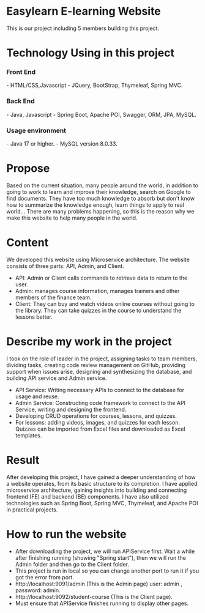 <h1>Easylearn E-learning Website</h1>

This is our project including 5 members building this project.

<h1>Technology Using in this project</h1>

<h3>Front End</h3>
- HTML/CSS,Javascript
- JQuery, BootStrap, Thymeleaf, Spring MVC.

<h3>Back End</h3>
- Java, Javascript
- Spring Boot, Apache POI, Swagger, ORM, JPA,  MySQL.

<h3>Usage environment</h3>
- Java 17 or higher.
- MySQL version 8.0.33.

<h1>Propose</h1>

Based on the current situation, many people around the world, in addition to going to work to learn and improve their knowledge, search on Google to find documents. They have too much knowledge to absorb but don't know how to summarize the knowledge enough, learn things to apply to real world... There are many problems happening, so this is the reason why we make this website to help many people in the world.

<h1>Content</h1>

We developed this website using Microservice architecture. 
The website consists of three parts: API, Admin, and Client.
- API: Admin or Client calls commands to retrieve data to return to the user.
- Admin: manages course information, manages trainers and other members of the finance team.
- Client: They can buy and watch videos online courses without going to the library. They can take quizzes in the course to understand the lessons better.


<h1>Describe my work in the project</h1>

I took on the role of leader in the project, assigning tasks to team members, 
dividing tasks, creating code review management on GitHub, providing support when issues arise, 
designing and synthesizing the database, and building API service and Admin service.

- API Service: Writing necessary APIs to connect to the database for usage and reuse.
- Admin Service: Constructing code framework to connect to the API Service, writing and designing the frontend.
- Developing CRUD operations for courses, lessons, and quizzes.
- For lessons: adding videos, images, and quizzes for each lesson. Quizzes can be imported from Excel files and downloaded as Excel templates.

<h1>Result</h1>

After developing this project, I have gained a deeper understanding of how a website operates, from its basic structure to its completion. 
I have applied microservice architecture, gaining insights into building and connecting frontend (FE) and backend (BE) components. 
I have also utilized technologies such as Spring Boot, Spring MVC, Thymeleaf, and Apache POI in practical projects.

<h1>How to run the website</h1>

- After downloading the project, we will run APIService first. Wait a while after finishing running (showing "Spring start"), then we will run the Admin folder and then go to the Client folder.
- This project is run in local so you can change another port to run it if you got the error from port.
- http://localhost:9091/admin (This is the Admin page) user: admin , password: admin.
- http://localhost:9092/student-course (This is the Client page).
- Must ensure that APIService finishes running to display other pages.
